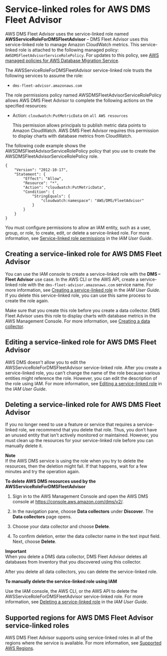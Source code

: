 # Service\-linked roles for AWS DMS Fleet Advisor<a name="slr-services-fa"></a>

AWS DMS Fleet Advisor uses the service\-linked role named **AWSServiceRoleForDMSFleetAdvisor** – DMS Fleet Advisor uses this service\-linked role to manage Amazon CloudWatch metrics\. This service\-linked role is attached to the following managed policy: `AWSDMSFleetAdvisorServiceRolePolicy`\. For updates to this policy, see [AWS managed policies for AWS Database Migration Service](security-iam-awsmanpol.md)\.

The AWSServiceRoleForDMSFleetAdvisor service\-linked role trusts the following services to assume the role:
+ `dms-fleet-advisor.amazonaws.com`

The role permissions policy named AWSDMSFleetAdvisorServiceRolePolicy allows AWS DMS Fleet Advisor to complete the following actions on the specified resources:
+ Action: `cloudwatch:PutMetricData` on `all AWS resources`

  This permission allows principals to publish metric data points to Amazon CloudWatch\. AWS DMS Fleet Advisor requires this permission to display charts with database metrics from CloudWatch\.

The following code example shows the AWSDMSFleetAdvisorServiceRolePolicy policy that you use to create the AWSDMSFleetAdvisorServiceRolePolicy role\.

```
{
    "Version": "2012-10-17",
    "Statement": {
        "Effect": "Allow",
        "Resource": "*",
        "Action": "cloudwatch:PutMetricData",
        "Condition": {
            "StringEquals": {
                "cloudwatch:namespace": "AWS/DMS/FleetAdvisor"
            }
        }
    }
}
```

You must configure permissions to allow an IAM entity, such as a user, group, or role, to create, edit, or delete a service\-linked role\. For more information, see [Service\-linked role permissions](https://docs.aws.amazon.com/IAM/latest/UserGuide/using-service-linked-roles.html#service-linked-role-permissions) in the *IAM User Guide*\.

## Creating a service\-linked role for AWS DMS Fleet Advisor<a name="create-slr-fa"></a>

You can use the IAM console to create a service\-linked role with the **DMS – Fleet Advisor** use case\. In the AWS CLI or the AWS API, create a service\-linked role with the `dms-fleet-advisor.amazonaws.com` service name\. For more information, see [Creating a service\-linked role](https://docs.aws.amazon.com/IAM/latest/UserGuide/using-service-linked-roles.html#create-service-linked-role) in the *IAM User Guide*\. If you delete this service\-linked role, you can use this same process to create the role again\.

Make sure that you create this role before you create a data collector\. DMS Fleet Advisor uses this role to display charts with database metrics in the AWS Management Console\. For more information, see [Creating a data collector](fa-data-collectors-create.md)\.

## Editing a service\-linked role for AWS DMS Fleet Advisor<a name="edit-slr-fa"></a>

AWS DMS doesn't allow you to edit the AWSServiceRoleForDMSFleetAdvisor service\-linked role\. After you create a service\-linked role, you can't change the name of the role because various entities might reference the role\. However, you can edit the description of the role using IAM\. For more information, see [Editing a service\-linked role](https://docs.aws.amazon.com/IAM/latest/UserGuide/using-service-linked-roles.html#edit-service-linked-role) in the *IAM User Guide*\.

## Deleting a service\-linked role for AWS DMS Fleet Advisor<a name="delete-slr-fa"></a>

If you no longer need to use a feature or service that requires a service\-linked role, we recommend that you delete that role\. Thus, you don’t have an unused entity that isn't actively monitored or maintained\. However, you must clean up the resources for your service\-linked role before you can manually delete it\.

**Note**  
If the AWS DMS service is using the role when you try to delete the resources, then the deletion might fail\. If that happens, wait for a few minutes and try the operation again\.

**To delete AWS DMS resources used by the AWSServiceRoleForDMSFleetAdvisor**

1. Sign in to the AWS Management Console and open the AWS DMS console at [https://console\.aws\.amazon\.com/dms/v2/](https://console.aws.amazon.com/https://console.aws.amazon.com/dms/v2/)\.

1. In the navigation pane, choose **Data collectors** under **Discover**\. The **Data collectors** page opens\.

1. Choose your data collector and choose **Delete**\.

1. To confirm deletion, enter the data collector name in the text input field\. Next, choose **Delete**\.

**Important**  
When you delete a DMS data collector, DMS Fleet Advisor deletes all databases from Inventory that you discovered using this collector\.

After you delete all data collectors, you can delete the service\-linked role\.

**To manually delete the service\-linked role using IAM**

Use the IAM console, the AWS CLI, or the AWS API to delete the AWSServiceRoleForDMSFleetAdvisor service\-linked role\. For more information, see [Deleting a service\-linked role](https://docs.aws.amazon.com/IAM/latest/UserGuide/using-service-linked-roles.html#delete-service-linked-role) in the *IAM User Guide*\.

## Supported regions for AWS DMS Fleet Advisor service\-linked roles<a name="slr-regions-fa"></a>

AWS DMS Fleet Advisor supports using service\-linked roles in all of the regions where the service is available\. For more information, see [Supported AWS Regions](CHAP_FleetAdvisor.md#CHAP_FleetAdvisor.SupportedRegions)\.